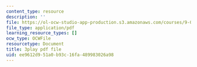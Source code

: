 ```yaml
---
content_type: resource
description: ''
file: https://ol-ocw-studio-app-production.s3.amazonaws.com/courses/9-00-introduction-to-psychology-fall-2004/ee9612d951a0b93c16fa489983026a98_10505.pdf
file_type: application/pdf
learning_resource_types: []
ocw_type: OCWFile
resourcetype: Document
title: 3play pdf file
uid: ee9612d9-51a0-b93c-16fa-489983026a98
---
```

